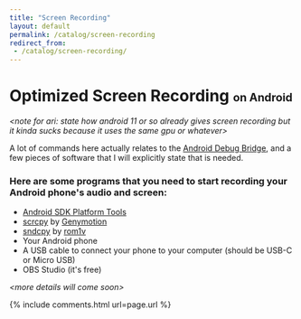 ```yaml
---
title: "Screen Recording"
layout: default
permalink: /catalog/screen-recording
redirect_from:
 - /catalog/screen-recording/
---
```

# Optimized Screen Recording <span style="font-size:70%">on Android</span>

_&lt;note for ari: state how android 11 or so already gives screen recording but it kinda sucks because it uses the same gpu or whatever&gt;_

A lot of commands here actually relates to the [Android Debug Bridge](https://arialhamed.github.io/catalog/adb), and a few pieces of software that I will explicitly state that is needed.

### Here are some programs that you need to start recording your Android phone's audio and screen:
* <a href="https://developer.android.com/studio/releases/platform-tools">Android SDK Platform Tools</a>
* <a href="https://github.com/Genymobile/scrcpy/releases/tag/v1.23">scrcpy</a> by <a href="http://genymobile.com/">Genymotion</a>
* <a href="https://github.com/rom1v/sndcpy/releases/tag/v1.1">sndcpy</a> by <a href="https://github.com/rom1v">rom1v</a>
* Your Android phone
* A USB cable to connect your phone to your computer (should be USB-C or Micro USB)
* OBS Studio (it's free)

_&lt;more details will come soon&gt;_

{% include comments.html url=page.url %}